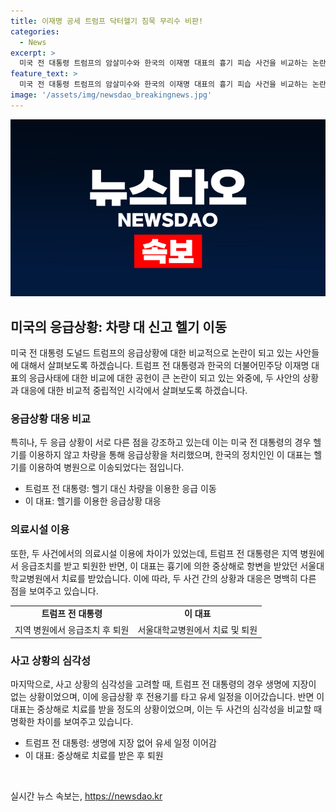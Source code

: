 ```yaml
---
title: 이재명 공세 트럼프 닥터헬기 침묵 무리수 비판!
categories:
  - News
excerpt: >
  미국 전 대통령 트럼프의 암살미수와 한국의 이재명 대표의 흉기 피습 사건을 비교하는 논란이 있다. 야당 정치인들은 이 두 사건을 비교하며 언론을 비판했지만, 실제로는 트럼프는 차량으로 병원에 이송되어 치료를 받았으며, 이와는 달리 이재명 대표는 응급 수술을 받고 퇴원했다. 두 사건을 단순히 비교하는 것은 무리가 있으며, 이에 대한 비판이 제기되고 있다.
feature_text: >
  미국 전 대통령 트럼프의 암살미수와 한국의 이재명 대표의 흉기 피습 사건을 비교하는 논란이 있다. 야당 정치인들은 이 두 사건을 비교하며 언론을 비판했지만, 실제로는 트럼프는 차량으로 병원에 이송되어 치료를 받았으며, 이와는 달리 이재명 대표는 응급 수술을 받고 퇴원했다. 두 사건을 단순히 비교하는 것은 무리가 있으며, 이에 대한 비판이 제기되고 있다.
image: '/assets/img/newsdao_breakingnews.jpg'
---
```


<p><img src="/assets/img/newsdao_breakingnews.jpg" alt="implanttips 속보" /></p>

<h2 data-ke-size="size26">미국의 응급상황: 차량 대 신고 헬기 이동</h2>

<p data-ke-size="size16">미국 전 대통령 도널드 트럼프의 응급상황에 대한 비교적으로 논란이 되고 있는 사안들에 대해서 살펴보도록 하겠습니다. 트럼프 전 대통령과 한국의 더불어민주당 이재명 대표의 응급사태에 대한 비교에 대한 공헌이 큰 논란이 되고 있는 와중에, 두 사안의 상황과 대응에 대한 비교적 중립적인 시각에서 살펴보도록 하겠습니다.</p>

<h3 data-ke-size="size24">응급상황 대응 비교</h3>

<p data-ke-size="size16">특히나, 두 응급 상황이 서로 다른 점을 강조하고 있는데 이는 미국 전 대통령의 경우 헬기를 이용하지 않고 차량을 통해 응급상황을 처리했으며, 한국의 정치인인 이 대표는 헬기를 이용하여 병원으로 이송되었다는 점입니다.</p>

<ul>
  <li>트럼프 전 대통령: 헬기 대신 차량을 이용한 응급 이동</li>
  <li>이 대표: 헬기를 이용한 응급상황 대응</li>
</ul>

<h3 data-ke-size="size24">의료시설 이용</h3>

<p data-ke-size="size16">또한, 두 사건에서의 의료시설 이용에 차이가 있었는데, 트럼프 전 대통령은 지역 병원에서 응급조치를 받고 퇴원한 반면, 이 대표는 흉기에 의한 중상해로 항변을 받았던 서울대학교병원에서 치료를 받았습니다. 이에 따라, 두 사건 간의 상황과 대응은 명백히 다른 점을 보여주고 있습니다.</p>

<table>
  <tr>
    <td style="text-align: center; height: 17px;"><b>트럼프 전 대통령</b></td>
    <td style="text-align: center; height: 17px;"><b>이 대표</b></td>
  </tr>
  <tr>
    <td style="text-align: center; height: 17px;">지역 병원에서 응급조치 후 퇴원</td>
    <td style="text-align: center; height: 17px;">서울대학교병원에서 치료 및 퇴원</td>
  </tr>
</table>

<h3 data-ke-size="size24">사고 상황의 심각성</h3>

<p data-ke-size="size16">마지막으로, 사고 상황의 심각성을 고려할 때, 트럼프 전 대통령의 경우 생명에 지장이 없는 상황이었으며, 이에 응급상황 후 전용기를 타고 유세 일정을 이어갔습니다. 반면 이 대표는 중상해로 치료를 받을 정도의 상황이었으며, 이는 두 사건의 심각성을 비교할 때 명확한 차이를 보여주고 있습니다.</p>

<ul>
  <li>트럼프 전 대통령: 생명에 지장 없어 유세 일정 이어감</li>
  <li>이 대표: 중상해로 치료를 받은 후 퇴원</li>
</ul>

<p data-ke-size="size16">&nbsp;</p>
실시간 뉴스 속보는, <a href="https://newsdao.kr" rel="dofollow">https://newsdao.kr</a>


